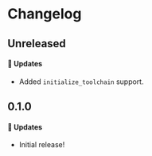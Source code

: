 # Changelog

## Unreleased

#### 🚀 Updates

- Added `initialize_toolchain` support.

## 0.1.0

#### 🚀 Updates

- Initial release!
